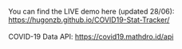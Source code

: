 You can find the LIVE demo here (updated 28/06): https://hugonzb.github.io/COVID19-Stat-Tracker/
<br><br>
COVID-19 Data API: https://covid19.mathdro.id/api
